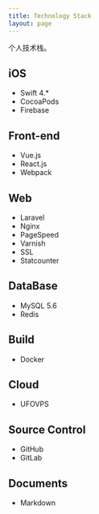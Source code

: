```yaml
---
title: Technology Stack
layout: page
---
```


个人技术栈。

## iOS

- Swift 4.*
- CocoaPods
- Firebase

## Front-end

- Vue.js
- React.js
- Webpack

## Web

- Laravel
- Nginx
- PageSpeed
- Varnish
- SSL
- Statcounter

## DataBase

- MySQL 5.6
- Redis

## Build

- Docker

## Cloud

- UFOVPS

## Source Control

- GitHub
- GitLab

## Documents

- Markdown
